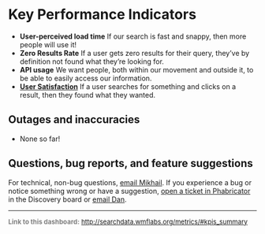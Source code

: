 Key Performance Indicators
=======

* **User-perceived load time** If our search is fast and snappy, then more people will use it! 
* **Zero Results Rate** If a user gets zero results for their query, they’ve by definition not found what they’re looking for.
* **API usage** We want people, both within our movement and outside it, to be able to easily access our information.
* **[User Satisfaction](https://meta.wikimedia.org/wiki/Research:Measuring_User_Search_Satisfaction)** If a user searches for something and clicks on a result, then they found what they wanted.

Outages and inaccuracies
------

* None so far!

Questions, bug reports, and feature suggestions
------
For technical, non-bug questions, [email Mikhail](mailto:mpopov@wikimedia.org?subject=Dashboard%20Question). If you experience a bug or notice something wrong or have a suggestion, [open a ticket in Phabricator](https://phabricator.wikimedia.org/maniphest/task/create/?projects=Discovery) in the Discovery board or [email Dan](mailto:dgarry@wikimedia.org?subject=Dashboard%20Question).

<hr style="border-color: gray;">
<p style="font-size: small; color: gray;">
  <strong>Link to this dashboard:</strong>
  <a href="http://searchdata.wmflabs.org/metrics/#kpis_summary">
    http://searchdata.wmflabs.org/metrics/#kpis_summary
  </a>
</p>
